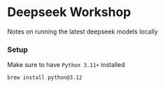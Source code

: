 # Deepseek Workshop

Notes on running the latest deepseek models locally

### Setup

Make sure to have `Python 3.11+` installed

```
brew install python@3.12
```

